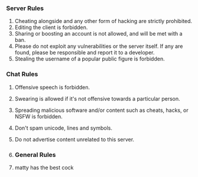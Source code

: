 ### Server Rules
1. Cheating alongside and any other form of hacking are strictly prohibited.
2. Editing the client is forbidden.
3. Sharing or boosting an account is not allowed, and will be met with a ban.
4. Please do not exploit any vulnerabilities or the server itself. If any are found, please be responsible and report it to a developer.
5. Stealing the username of a popular public figure is forbidden.

### Chat Rules
1. Offensive speech is forbidden.
2. Swearing is allowed if it's not offensive towards a particular person.
3. Spreading malicious software and/or content such as cheats, hacks, or NSFW is forbidden.
4. Don't spam unicode, lines and symbols.
5. Do not advertise content unrelated to this server.

1. ### General Rules
1. matty has the best cock